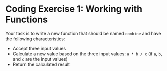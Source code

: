 # Coding Exercise 1: Working with Functions

Your task is to write a new function that should be named `combine` and have the following characteristics:

- Accept three input values
- Calculate a new value based on the three input values: `a * b / c` (if `a`, `b`, and `c` are the input values)
- Return the calculated result
